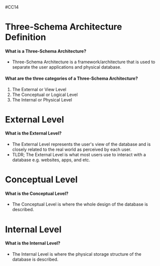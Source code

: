 #CC14 

# Three-Schema Architecture Definition
#### What is a Three-Schema Architecture?
- Three-Schema Architecture is a framework/architecture that is used to separate the user applications and physical database.
#### What are the three categories of a Three-Schema Architecture?
1. The External or View Level
2. The Conceptual or Logical Level
3. The Internal or Physical Level

# External Level
#### What is the External Level?
- The External Level represents the user's view of the database and is closely related to the real world as perceived by each user.
- TLDR; The External Level is what most users use to interact with a database e.g. websites, apps, and etc.
# Conceptual Level
#### What is the Conceptual Level?
- The Conceptual Level is where the whole design of the database is described.
# Internal Level
#### What is the Internal Level?
- The Internal Level is where the physical storage structure of the database is described.